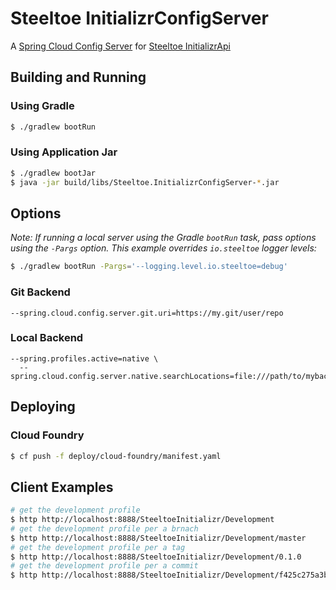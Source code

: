 # Steeltoe InitializrConfigServer

A [Spring Cloud Config Server](https://cloud.spring.io/spring-cloud-config/multi/multi__spring_cloud_config_server.html) for [Steeltoe InitializrApi](https://github.com/SteeltoeOSS/InitializrApi)

## Building and Running

### Using Gradle

```sh
$ ./gradlew bootRun
```

### Using Application Jar

```sh
$ ./gradlew bootJar
$ java -jar build/libs/Steeltoe.InitializrConfigServer-*.jar
```

## Options

_Note: If running a local server using the Gradle `bootRun` task, pass options using the `-Pargs` option.
This example overrides `io.steeltoe` logger levels:_

```sh
$ ./gradlew bootRun -Pargs='--logging.level.io.steeltoe=debug'
```

### Git Backend
```
--spring.cloud.config.server.git.uri=https://my.git/user/repo
```

### Local Backend
```
--spring.profiles.active=native \
  --spring.cloud.config.server.native.searchLocations=file:///path/to/mybackend/
```

## Deploying

### Cloud Foundry

```sh
$ cf push -f deploy/cloud-foundry/manifest.yaml
```

## Client Examples

```sh
# get the development profile
$ http http://localhost:8888/SteeltoeInitializr/Development
# get the development profile per a brnach
$ http http://localhost:8888/SteeltoeInitializr/Development/master
# get the development profile per a tag
$ http http://localhost:8888/SteeltoeInitializr/Development/0.1.0
# get the development profile per a commit
$ http http://localhost:8888/SteeltoeInitializr/Development/f425c275a3bff305b0b3bf2b1c4586fa7400b527
```
